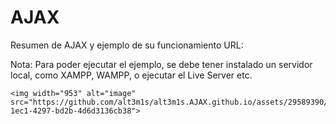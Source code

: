 # AJAX
Resumen de AJAX y ejemplo de su funcionamiento
URL:

Nota: Para poder ejecutar el ejemplo, se debe tener instalado un servidor local, como XAMPP, WAMPP, o ejecutar el Live Server etc.
```
<img width="953" alt="image" src="https://github.com/alt3m1s/alt3m1s.AJAX.github.io/assets/29589390/6d9b5105-1ec1-4297-bd2b-4d6d3136cb38">
